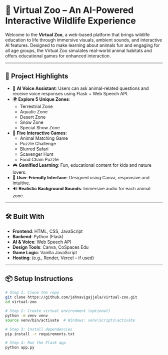 # 🐾 Virtual Zoo – An AI-Powered Interactive Wildlife Experience

Welcome to the **Virtual Zoo**, a web-based platform that brings wildlife education to life through immersive visuals, ambient sounds, and interactive AI features. Designed to make learning about animals fun and engaging for all age groups, the Virtual Zoo simulates real-world animal habitats and offers educational games for enhanced interaction.

---

## 🚩 Project Highlights

- 🎤 **AI Voice Assistant**: Users can ask animal-related questions and receive voice responses using Flask + Web Speech API.
- 🌍 **Explore 5 Unique Zones**:
  - Terrestrial Zone  
  - Aquatic Zone  
  - Desert Zone  
  - Snow Zone  
  - Special Show Zone
- 🧠 **Five Interactive Games**:
  - Animal Matching Game  
  - Puzzle Challenge  
  - Blurred Safari  
  - Scavenger Hunt  
  - Food Chain Puzzle
- 🎮 **Gamified Learning**: Fun, educational content for kids and nature lovers.
- 📱 **User-Friendly Interface**: Designed using Canva, responsive and intuitive.
- 🔊 **Realistic Background Sounds**: Immersive audio for each animal zone.

---

## 🛠 Built With

- **Frontend**: HTML, CSS, JavaScript  
- **Backend**: Python (Flask)  
- **AI & Voice**: Web Speech API  
- **Design Tools**: Canva, CoSpaces Edu  
- **Game Logic**: Vanilla JavaScript  
- **Hosting**: (e.g., Render, Vercel – if used)

---

## 📦 Setup Instructions

```bash
# Step 1: Clone the repo
git clone https://github.com/jahnavigajjela/virtual-zoo.git
cd virtual-zoo

# Step 2: Create virtual environment (optional)
python -m venv venv
source venv/bin/activate  # Windows: venv\Scripts\activate

# Step 3: Install dependencies
pip install -r requirements.txt

# Step 4: Run the Flask app
python app.py


